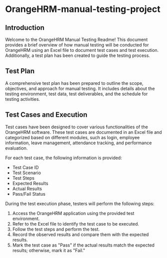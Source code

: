 # OrangeHRM-manual-testing-project

## Introduction
Welcome to the OrangeHRM Manual Testing Readme! This document provides a brief overview of how manual testing will be conducted for OrangeHRM using an Excel file to document test cases and test execution. Additionally, a test plan has been created to guide the testing process.

## Test Plan
A comprehensive test plan has been prepared to outline the scope, objectives, and approach for manual testing. It includes details about the testing environment, test data, test deliverables, and the schedule for testing activities.

## Test Cases and Execution
Test cases have been designed to cover various functionalities of the OrangeHRM software. These test cases are documented in an Excel file and categorized based on different modules, such as login, employee information, leave management, attendance tracking, and performance evaluation.

For each test case, the following information is provided:
- Test Case ID
- Test Scenario
- Test Steps
- Expected Results
- Actual Results
- Pass/Fail Status

During the test execution phase, testers will perform the following steps:
1. Access the OrangeHRM application using the provided test environment.
2. Refer to the Excel file to identify the test case to be executed.
3. Follow the test steps and perform the test.
4. Record the observed results and compare them with the expected results.
5. Mark the test case as "Pass" if the actual results match the expected results; otherwise, mark it as "Fail."



